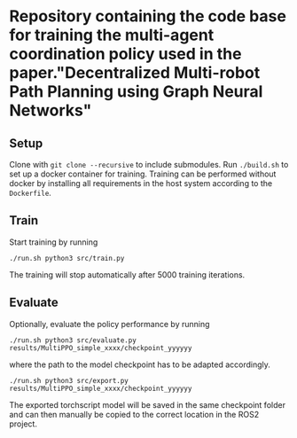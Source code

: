 # Repository containing the code base for training the multi-agent coordination policy used in the paper."Decentralized Multi-robot Path Planning using Graph Neural Networks"



## Setup
Clone with `git clone --recursive` to include submodules. Run `./build.sh` to set up a docker container for training. Training can be performed without docker by installing all requirements in the host system according to the `Dockerfile`.

## Train
Start training by running
```
./run.sh python3 src/train.py
```
The training will stop automatically after 5000 training iterations.

## Evaluate
Optionally, evaluate the policy performance by running
```
./run.sh python3 src/evaluate.py results/MultiPPO_simple_xxxx/checkpoint_yyyyyy
```
where the path to the model checkpoint has to be adapted accordingly.



```
./run.sh python3 src/export.py results/MultiPPO_simple_xxxx/checkpoint_yyyyyy
```
The exported torchscript model will be saved in the same checkpoint folder and can then manually be copied to the correct location in the ROS2 project.
